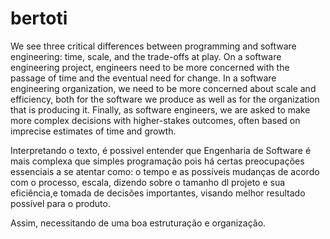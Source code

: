# bertoti

We see three critical differences between programming and software engineering: time, scale, and the trade-offs at play. On a software engineering project, engineers need to be more concerned with the passage of time and the eventual need for change. In a software engineering organization, we need to be more concerned about scale and efficiency, both for the software we produce as well as for the organization that is producing it. Finally, as software engineers, we are asked to make more complex decisions with higher-stakes outcomes, often based on imprecise estimates of time and growth.

Interpretando o texto, é possivel entender que Engenharia de Software é mais complexa que simples programação pois há certas preocupações essenciais a se atentar como: o tempo e as possíveis mudanças de acordo com o processo, escala, dizendo sobre o tamanho dl projeto e sua eficiência,e tomada de decisões importantes, visando melhor resultado possível para o produto. 

Assim, necessitando de uma boa estruturação e organização.

